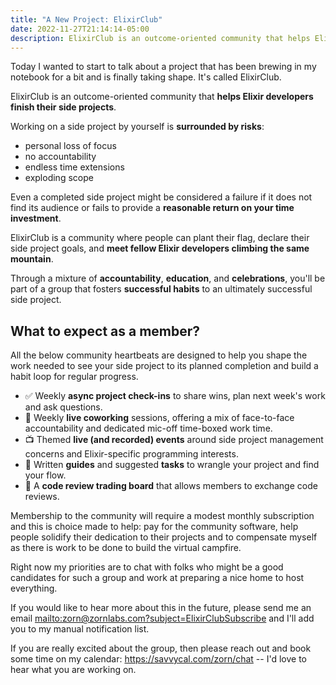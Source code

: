 ```yaml
---
title: "A New Project: ElixirClub"
date: 2022-11-27T21:14:14-05:00
description: ElixirClub is an outcome-oriented community that helps Elixir developers finish their side projects.
---
```


Today I wanted to start to talk about a project that has been brewing in my notebook for a bit and is finally taking shape. It's called ElixirClub.

ElixirClub is an outcome-oriented community that **helps Elixir developers finish their side projects**.

Working on a side project by yourself is **surrounded by risks**:

* personal loss of focus
* no accountability
* endless time extensions
* exploding scope

Even a completed side project might be considered a failure if it does not find its audience or fails to provide a **reasonable return on your time investment**.

ElixirClub is a community where people can plant their flag, declare their side project goals, and **meet fellow Elixir developers climbing the same mountain**.

Through a mixture of **accountability**, **education**, and **celebrations**, you'll be part of a group that fosters **successful habits** to an ultimately successful side project.

## What to expect as a member?

All the below community heartbeats are designed to help you shape the work needed to see your side project to its planned completion and build a habit loop for regular progress.

* ✅ Weekly **async project check-ins** to share wins, plan next week's work and ask questions.
* 📅 Weekly **live coworking** sessions, offering a mix of face-to-face accountability and dedicated mic-off time-boxed work time.
* 📺 Themed **live (and recorded) events** around side project management concerns and Elixir-specific programming interests.
* 📝 Written **guides** and suggested **tasks** to wrangle your project and find your flow.
* 🤝 A **code review trading board** that allows members to exchange code reviews.

Membership to the community will require a modest monthly subscription and this is choice made to help: pay for the community software, help people solidify their dedication to their projects and to compensate myself as there is work to be done to build the virtual campfire.

Right now my priorities are to chat with folks who might be a good candidates for such a group and work at preparing a nice home to host everything.

If you would like to hear more about this in the future, please send me an email <mailto:zorn@zornlabs.com?subject=ElixirClubSubscribe> and I'll add you to my manual notification list.

If you are really excited about the group, then please reach out and book some time on my calendar: <https://savvycal.com/zorn/chat> -- I'd love to hear what you are working on.
